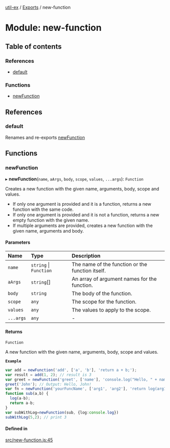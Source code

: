 [util-ex](../README.md) / [Exports](../modules.md) / new-function

# Module: new-function

## Table of contents

### References

- [default](new_function.md#default)

### Functions

- [newFunction](new_function.md#newfunction)

## References

### default

Renames and re-exports [newFunction](new_function.md#newfunction)

## Functions

### newFunction

▸ **newFunction**(`name`, `aArgs`, `body`, `scope`, `values`, `...args`): `Function`

Creates a new function with the given name, arguments, body, scope and values.

* If only one argument is provided and it is a function, returns a new function with the same code.
* If only one argument is provided and it is not a function, returns a new empty function with the given name.
* If multiple arguments are provided, creates a new function with the given name, arguments and body.

#### Parameters

| Name | Type | Description |
| :------ | :------ | :------ |
| `name` | `string` \| `Function` | The name of the function or the function itself. |
| `aArgs` | `string`[] | An array of argument names for the function. |
| `body` | `string` | The body of the function. |
| `scope` | `any` | The scope for the function. |
| `values` | `any` | The values to apply to the scope. |
| `...args` | `any` | - |

#### Returns

`Function`

A new function with the given name, arguments, body, scope and values.

**`Example`**

```ts
var add = newFunction('add', ['a', 'b'], 'return a + b;');
var result = add(1, 2); // result is 3
var greet = newFunction('greet', ['name'], 'console.log("Hello, " + name + "!");');
greet('John'); // Output: Hello, John!
var fn = newFunction('yourFuncName', ['arg1', 'arg2'], 'return log(arg1+arg2);', {log:console.log});
function sub(a,b) {
  log(a-b);
  return a-b;
}
var subWithLog=newFunction(sub, {log:console.log})
subWithLog(5,2); // print 3
```

#### Defined in

[src/new-function.js:45](https://github.com/snowyu/util-ex.js/blob/efca373/src/new-function.js#L45)
